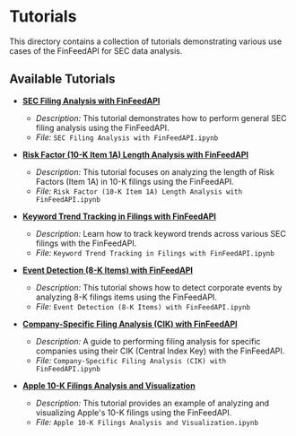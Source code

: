 # Tutorials

This directory contains a collection of tutorials demonstrating various use cases of the FinFeedAPI for SEC data analysis.

## Available Tutorials

- **[SEC Filing Analysis with FinFeedAPI](SEC%20Filing%20Analysis%20with%20FinFeedAPI.ipynb)**
  - *Description:* This tutorial demonstrates how to perform general SEC filing analysis using the FinFeedAPI.
  - *File:* `SEC Filing Analysis with FinFeedAPI.ipynb`

- **[Risk Factor (10-K Item 1A) Length Analysis with FinFeedAPI](Risk%20Factor%20(10-K%20Item%201A)%20Length%20Analysis%20with%20FinFeedAPI.ipynb)**
  - *Description:* This tutorial focuses on analyzing the length of Risk Factors (Item 1A) in 10-K filings using the FinFeedAPI.
  - *File:* `Risk Factor (10-K Item 1A) Length Analysis with FinFeedAPI.ipynb`

- **[Keyword Trend Tracking in Filings with FinFeedAPI](Keyword%20Trend%20Tracking%20in%20Filings%20with%20FinFeedAPI.ipynb)**
  - *Description:* Learn how to track keyword trends across various SEC filings with the FinFeedAPI.
  - *File:* `Keyword Trend Tracking in Filings with FinFeedAPI.ipynb`

- **[Event Detection (8-K Items) with FinFeedAPI](Event%20Detection%20(8-K%20Items)%20with%20FinFeedAPI.ipynb)**
  - *Description:* This tutorial shows how to detect corporate events by analyzing 8-K filings items using the FinFeedAPI.
  - *File:* `Event Detection (8-K Items) with FinFeedAPI.ipynb`

- **[Company-Specific Filing Analysis (CIK) with FinFeedAPI](Company-Specific%20Filing%20Analysis%20(CIK)%20with%20FinFeedAPI.ipynb)**
  - *Description:* A guide to performing filing analysis for specific companies using their CIK (Central Index Key) with the FinFeedAPI.
  - *File:* `Company-Specific Filing Analysis (CIK) with FinFeedAPI.ipynb`

- **[Apple 10-K Filings Analysis and Visualization](Apple%2010-K%20Filings%20Analysis%20and%20Visualization.ipynb)**
  - *Description:* This tutorial provides an example of analyzing and visualizing Apple's 10-K filings using the FinFeedAPI.
  - *File:* `Apple 10-K Filings Analysis and Visualization.ipynb`
